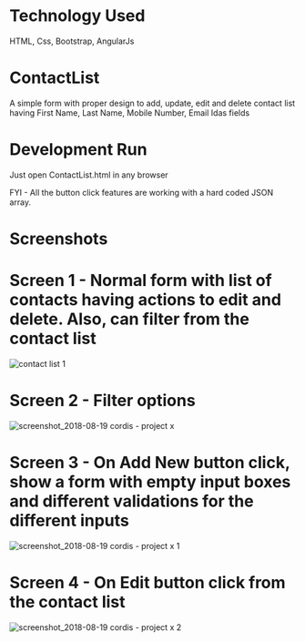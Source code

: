 # Technology Used
HTML, Css, Bootstrap, AngularJs

# ContactList
A simple form with proper design to add, update, edit and delete contact list having First Name,
Last Name, Mobile Number, Email Idas fields

# Development Run
Just open ContactList.html in any browser

FYI - All the button click features are working with a hard coded JSON array.

# Screenshots

# Screen 1 - Normal form with list of contacts having actions to edit and delete. Also, can filter from the contact list

![contact list 1](https://user-images.githubusercontent.com/15166401/44307972-0ce73380-a3ca-11e8-8d5c-2f3f602e4809.PNG)

# Screen 2 - Filter options

![screenshot_2018-08-19 cordis - project x](https://user-images.githubusercontent.com/15166401/44307994-7ff0aa00-a3ca-11e8-8bec-bdb06f356cdb.png)

# Screen 3 - On Add New button click, show a form with empty input boxes and different validations for the different inputs

![screenshot_2018-08-19 cordis - project x 1](https://user-images.githubusercontent.com/15166401/44308004-c1815500-a3ca-11e8-8d9a-82706ac88267.png)

# Screen 4 - On Edit button click from the contact list

![screenshot_2018-08-19 cordis - project x 2](https://user-images.githubusercontent.com/15166401/44308012-f42b4d80-a3ca-11e8-96a2-d4cc67d87927.png)

